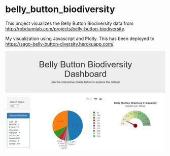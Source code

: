 # belly_button_biodiversity

This project visualizes the Belly Button Biodiversity data from http://robdunnlab.com/projects/belly-button-biodiversity.

My visualization using Javascript and Plotly. This has been deployed to https://sago-belly-button-diversity.herokuapp.com/

![](belly_button_diversity.jpg)
